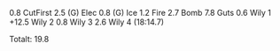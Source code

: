 0.8 CutFirst
2.5 (G) Elec
0.8 (G) Ice
1.2 Fire
2.7 Bomb
7.8 Guts
0.6 Wily 1
+12.5 Wily 2
0.8 Wily 3
2.6 Wily 4 (18:14.7)

Totalt: 19.8